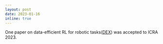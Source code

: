 ```yaml
---
layout: post
date: 2023-01-16
inline: true
---
```


One paper on data-efficient RL for robotic tasks([DEX](https://arxiv.org/abs/2302.09772)) was accepted to ICRA 2023.
